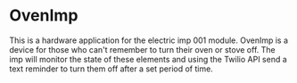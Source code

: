 # OvenImp
This is a hardware application for the electric imp 001 module. OvenImp is a device for those who can't remember to turn their oven or stove off. The imp will monitor the state of these elements and using the Twilio API send a text reminder to turn them off after a set period of time. 
